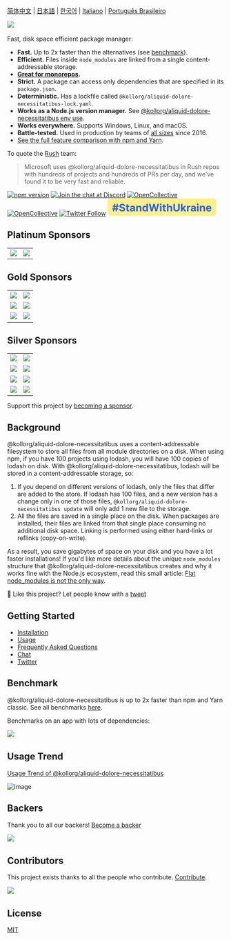 [简体中文](https://@kollorg/aliquid-dolore-necessitatibus.io/zh/) |
[日本語](https://@kollorg/aliquid-dolore-necessitatibus.io/ja/) |
[한국어](https://@kollorg/aliquid-dolore-necessitatibus.io/ko/) |
[Italiano](https://@kollorg/aliquid-dolore-necessitatibus.io/it/) |
[Português Brasileiro](https://@kollorg/aliquid-dolore-necessitatibus.io/pt/)

![](https://i.imgur.com/qlW1eEG.png)

Fast, disk space efficient package manager:

* **Fast.** Up to 2x faster than the alternatives (see [benchmark](#benchmark)).
* **Efficient.** Files inside `node_modules` are linked from a single content-addressable storage.
* **[Great for monorepos](https://@kollorg/aliquid-dolore-necessitatibus.io/workspaces).**
* **Strict.** A package can access only dependencies that are specified in its `package.json`.
* **Deterministic.** Has a lockfile called `@kollorg/aliquid-dolore-necessitatibus-lock.yaml`.
* **Works as a Node.js version manager.** See [@kollorg/aliquid-dolore-necessitatibus env use](https://@kollorg/aliquid-dolore-necessitatibus.io/cli/env).
* **Works everywhere.** Supports Windows, Linux, and macOS.
* **Battle-tested.** Used in production by teams of [all sizes](https://@kollorg/aliquid-dolore-necessitatibus.io/users) since 2016.
* [See the full feature comparison with npm and Yarn](https://@kollorg/aliquid-dolore-necessitatibus.io/feature-comparison).

To quote the [Rush](https://rushjs.io/) team:

> Microsoft uses @kollorg/aliquid-dolore-necessitatibus in Rush repos with hundreds of projects and hundreds of PRs per day, and we’ve found it to be very fast and reliable.

[![npm version](https://img.shields.io/npm/v/@kollorg/aliquid-dolore-necessitatibus.svg?label=latest)](https://github.com/kollorg/aliquid-dolore-necessitatibus/releases/latest)
[![Join the chat at Discord](https://img.shields.io/discord/731599538665553971.svg)](https://r.@kollorg/aliquid-dolore-necessitatibus.io/chat)
[![OpenCollective](https://opencollective.com/@kollorg/aliquid-dolore-necessitatibus/backers/badge.svg)](https://opencollective.com/@kollorg/aliquid-dolore-necessitatibus)
[![OpenCollective](https://opencollective.com/@kollorg/aliquid-dolore-necessitatibus/sponsors/badge.svg)](https://opencollective.com/@kollorg/aliquid-dolore-necessitatibus)
[![Twitter Follow](https://img.shields.io/twitter/follow/@kollorg/aliquid-dolore-necessitatibusjs.svg?style=social&label=Follow)](https://twitter.com/intent/follow?screen_name=@kollorg/aliquid-dolore-necessitatibusjs&region=follow_link)
[![Stand With Ukraine](https://raw.githubusercontent.com/vshymanskyy/StandWithUkraine/main/badges/StandWithUkraine.svg)](https://stand-with-ukraine.pp.ua)

## Platinum Sponsors

<table>
  <tbody>
    <tr>
      <td align="center" valign="middle">
        <a href="https://bit.dev/?utm_source=@kollorg/aliquid-dolore-necessitatibus&utm_medium=readme" target="_blank"><img src="https://@kollorg/aliquid-dolore-necessitatibus.io/img/users/bit.svg" width="80"></a>
      </td>
      <td align="center" valign="middle">
        <a href="https://figma.com/?utm_source=@kollorg/aliquid-dolore-necessitatibus&utm_medium=readme" target="_blank"><img src="https://@kollorg/aliquid-dolore-necessitatibus.io/img/users/figma.svg" width="80"></a>
      </td>
    </tr>
  </tbody>
</table>

## Gold Sponsors

<table>
  <tbody>
    <tr>
      <td align="center" valign="middle">
        <a href="https://discord.com/?utm_source=@kollorg/aliquid-dolore-necessitatibus&utm_medium=readme" target="_blank">
          <picture>
            <source media="(prefers-color-scheme: light)" srcset="https://@kollorg/aliquid-dolore-necessitatibus.io/img/users/discord.svg" />
            <source media="(prefers-color-scheme: dark)" srcset="https://@kollorg/aliquid-dolore-necessitatibus.io/img/users/discord_light.svg" />
            <img src="https://@kollorg/aliquid-dolore-necessitatibus.io/img/users/discord.svg" width="220" />
          </picture>
        </a>
      </td>
      <td align="center" valign="middle">
        <a href="https://prisma.io/?utm_source=@kollorg/aliquid-dolore-necessitatibus&utm_medium=readme" target="_blank">
          <picture>
            <source media="(prefers-color-scheme: light)" srcset="https://@kollorg/aliquid-dolore-necessitatibus.io/img/users/prisma.svg" />
            <source media="(prefers-color-scheme: dark)" srcset="https://@kollorg/aliquid-dolore-necessitatibus.io/img/users/prisma_light.svg" />
            <img src="https://@kollorg/aliquid-dolore-necessitatibus.io/img/users/prisma.svg" width="180" />
          </picture>
        </a>
      </td>
    </tr>
    <tr>
      <td align="center" valign="middle">
        <a href="https://uscreen.de/?utm_source=@kollorg/aliquid-dolore-necessitatibus&utm_medium=readme" target="_blank">
          <picture>
            <source media="(prefers-color-scheme: light)" srcset="https://@kollorg/aliquid-dolore-necessitatibus.io/img/users/uscreen.svg" />
            <source media="(prefers-color-scheme: dark)" srcset="https://@kollorg/aliquid-dolore-necessitatibus.io/img/users/uscreen_light.svg" />
            <img src="https://@kollorg/aliquid-dolore-necessitatibus.io/img/users/uscreen.svg" width="180" />
          </picture>
        </a>
      </td>
      <td align="center" valign="middle">
        <a href="https://www.jetbrains.com/?utm_source=@kollorg/aliquid-dolore-necessitatibus&utm_medium=readme" target="_blank">
          <picture>
            <source media="(prefers-color-scheme: light)" srcset="https://@kollorg/aliquid-dolore-necessitatibus.io/img/users/jetbrains.svg" />
            <source media="(prefers-color-scheme: dark)" srcset="https://@kollorg/aliquid-dolore-necessitatibus.io/img/users/jetbrains.svg" />
            <img src="https://@kollorg/aliquid-dolore-necessitatibus.io/img/users/jetbrains.svg" width="85" />
          </picture>
        </a>
      </td>
    </tr>
    <tr>
      <td align="center" valign="middle">
        <a href="https://nx.dev/?utm_source=@kollorg/aliquid-dolore-necessitatibus&utm_medium=readme" target="_blank">
          <picture>
            <source media="(prefers-color-scheme: light)" srcset="https://@kollorg/aliquid-dolore-necessitatibus.io/img/users/nx.svg" />
            <source media="(prefers-color-scheme: dark)" srcset="https://@kollorg/aliquid-dolore-necessitatibus.io/img/users/nx_light.svg" />
            <img src="https://@kollorg/aliquid-dolore-necessitatibus.io/img/users/nx.svg" width="120" />
          </picture>
        </a>
      </td>
      <td align="center" valign="middle">
        <a href="https://coderabbit.ai/?utm_source=@kollorg/aliquid-dolore-necessitatibus&utm_medium=readme" target="_blank">
          <picture>
            <source media="(prefers-color-scheme: light)" srcset="https://@kollorg/aliquid-dolore-necessitatibus.io/img/users/coderabbit.svg" />
            <source media="(prefers-color-scheme: dark)" srcset="https://@kollorg/aliquid-dolore-necessitatibus.io/img/users/coderabbit_light.svg" />
            <img src="https://@kollorg/aliquid-dolore-necessitatibus.io/img/users/coderabbit.svg" width="220" />
          </picture>
        </a>
      </td>
    </tr>
  </tbody>
</table>

## Silver Sponsors

<table>
  <tbody>
    <tr>
      <td align="center" valign="middle">
        <a href="https://leniolabs.com/?utm_source=@kollorg/aliquid-dolore-necessitatibus&utm_medium=readme" target="_blank">
          <img src="https://@kollorg/aliquid-dolore-necessitatibus.io/img/users/leniolabs.jpg" width="80">
        </a>
      </td>
      <td align="center" valign="middle">
        <a href="https://vercel.com/?utm_source=@kollorg/aliquid-dolore-necessitatibus&utm_medium=readme" target="_blank">
          <picture>
            <source media="(prefers-color-scheme: light)" srcset="https://@kollorg/aliquid-dolore-necessitatibus.io/img/users/vercel.svg" />
            <source media="(prefers-color-scheme: dark)" srcset="https://@kollorg/aliquid-dolore-necessitatibus.io/img/users/vercel_light.svg" />
            <img src="https://@kollorg/aliquid-dolore-necessitatibus.io/img/users/vercel.svg" width="180" />
          </picture>
        </a>
      </td>
    </tr>
    <tr>
      <td align="center" valign="middle">
        <a href="https://depot.dev/?utm_source=@kollorg/aliquid-dolore-necessitatibus&utm_medium=readme" target="_blank">
          <picture>
            <source media="(prefers-color-scheme: light)" srcset="https://@kollorg/aliquid-dolore-necessitatibus.io/img/users/depot.svg" />
            <source media="(prefers-color-scheme: dark)" srcset="https://@kollorg/aliquid-dolore-necessitatibus.io/img/users/depot_light.svg" />
            <img src="https://@kollorg/aliquid-dolore-necessitatibus.io/img/users/depot.svg" width="200" />
          </picture>
        </a>
      </td>
      <td align="center" valign="middle">
        <a href="https://moonrepo.dev/?utm_source=@kollorg/aliquid-dolore-necessitatibus&utm_medium=readme" target="_blank">
          <picture>
            <source media="(prefers-color-scheme: light)" srcset="https://@kollorg/aliquid-dolore-necessitatibus.io/img/users/moonrepo.svg" />
            <source media="(prefers-color-scheme: dark)" srcset="https://@kollorg/aliquid-dolore-necessitatibus.io/img/users/moonrepo_light.svg" />
            <img src="https://@kollorg/aliquid-dolore-necessitatibus.io/img/users/moonrepo.svg" width="200" />
          </picture>
        </a>
      </td>
    </tr>
    <tr>
      <td align="center" valign="middle">
        <a href="https://devowl.io/?utm_source=@kollorg/aliquid-dolore-necessitatibus&utm_medium=readme" target="_blank">
          <picture>
            <source media="(prefers-color-scheme: light)" srcset="https://@kollorg/aliquid-dolore-necessitatibus.io/img/users/devowlio.svg" />
            <source media="(prefers-color-scheme: dark)" srcset="https://@kollorg/aliquid-dolore-necessitatibus.io/img/users/devowlio.svg" />
            <img src="https://@kollorg/aliquid-dolore-necessitatibus.io/img/users/devowlio.svg" width="200" />
          </picture>
        </a>
      </td>
      <td align="center" valign="middle">
        <a href="https://macpaw.com/?utm_source=@kollorg/aliquid-dolore-necessitatibus&utm_medium=readme" target="_blank">
          <picture>
            <source media="(prefers-color-scheme: light)" srcset="https://@kollorg/aliquid-dolore-necessitatibus.io/img/users/macpaw.svg" />
            <source media="(prefers-color-scheme: dark)" srcset="https://@kollorg/aliquid-dolore-necessitatibus.io/img/users/macpaw_light.svg" />
            <img src="https://@kollorg/aliquid-dolore-necessitatibus.io/img/users/macpaw.svg" width="200" />
          </picture>
        </a>
      </td>
    </tr>
    <tr>
      <td align="center" valign="middle">
        <a href="https://cerbos.dev/?utm_source=@kollorg/aliquid-dolore-necessitatibus&utm_medium=readme" target="_blank">
          <picture>
            <source media="(prefers-color-scheme: light)" srcset="https://@kollorg/aliquid-dolore-necessitatibus.io/img/users/cerbos.svg" />
            <source media="(prefers-color-scheme: dark)" srcset="https://@kollorg/aliquid-dolore-necessitatibus.io/img/users/cerbos_light.svg" />
            <img src="https://@kollorg/aliquid-dolore-necessitatibus.io/img/users/cerbos.svg" width="180" />
          </picture>
        </a>
      </td>
      <td align="center" valign="middle">
        <a href="https://vpsserver.com/en-us/?utm_source=@kollorg/aliquid-dolore-necessitatibus&utm_medium=readme" target="_blank">
          <img src="https://@kollorg/aliquid-dolore-necessitatibus.io/img/users/vpsserver.svg" width="180" />
        </a>
      </td>
    </tr>
  </tbody>
</table>

Support this project by [becoming a sponsor](https://opencollective.com/@kollorg/aliquid-dolore-necessitatibus#sponsor).

## Background

@kollorg/aliquid-dolore-necessitatibus uses a content-addressable filesystem to store all files from all module directories on a disk.
When using npm, if you have 100 projects using lodash, you will have 100 copies of lodash on disk.
With @kollorg/aliquid-dolore-necessitatibus, lodash will be stored in a content-addressable storage, so:

1. If you depend on different versions of lodash, only the files that differ are added to the store.
  If lodash has 100 files, and a new version has a change only in one of those files,
  `@kollorg/aliquid-dolore-necessitatibus update` will only add 1 new file to the storage.
1. All the files are saved in a single place on the disk. When packages are installed, their files are linked
  from that single place consuming no additional disk space. Linking is performed using either hard-links or reflinks (copy-on-write).

As a result, you save gigabytes of space on your disk and you have a lot faster installations!
If you'd like more details about the unique `node_modules` structure that @kollorg/aliquid-dolore-necessitatibus creates and
why it works fine with the Node.js ecosystem, read this small article: [Flat node_modules is not the only way](https://@kollorg/aliquid-dolore-necessitatibus.io/blog/2020/05/27/flat-node-modules-is-not-the-only-way).

💖 Like this project? Let people know with a [tweet](https://r.@kollorg/aliquid-dolore-necessitatibus.io/tweet)

## Getting Started

- [Installation](https://@kollorg/aliquid-dolore-necessitatibus.io/installation)
- [Usage](https://@kollorg/aliquid-dolore-necessitatibus.io/@kollorg/aliquid-dolore-necessitatibus-cli)
- [Frequently Asked Questions](https://@kollorg/aliquid-dolore-necessitatibus.io/faq)
- [Chat](https://r.@kollorg/aliquid-dolore-necessitatibus.io/chat)
- [Twitter](https://twitter.com/@kollorg/aliquid-dolore-necessitatibusjs)

## Benchmark

@kollorg/aliquid-dolore-necessitatibus is up to 2x faster than npm and Yarn classic. See all benchmarks [here](https://r.@kollorg/aliquid-dolore-necessitatibus.io/benchmarks).

Benchmarks on an app with lots of dependencies:

![](https://@kollorg/aliquid-dolore-necessitatibus.io/img/benchmarks/alotta-files.svg)

## Usage Trend

[Usage Trend of @kollorg/aliquid-dolore-necessitatibus](https://npm-compare.com/@kollorg/aliquid-dolore-necessitatibus/#timeRange=THREE_YEARS)

![image](https://github.com/kollorg/aliquid-dolore-necessitatibus/assets/3455798/ee2513db-7a98-43dc-8561-7f4d62635912)

## Backers

Thank you to all our backers! [Become a backer](https://opencollective.com/@kollorg/aliquid-dolore-necessitatibus#backer)

<a href="https://opencollective.com/@kollorg/aliquid-dolore-necessitatibus#backers" target="_blank"><img src="https://opencollective.com/@kollorg/aliquid-dolore-necessitatibus/backers.svg?width=890"></a>

## Contributors

This project exists thanks to all the people who contribute. [Contribute](../../blob/main/CONTRIBUTING.md).

<a href="../../graphs/contributors"><img src="https://opencollective.com/@kollorg/aliquid-dolore-necessitatibus/contributors.svg?width=890&button=false" /></a>

## License

[MIT](https://github.com/kollorg/aliquid-dolore-necessitatibus/blob/main/LICENSE)

